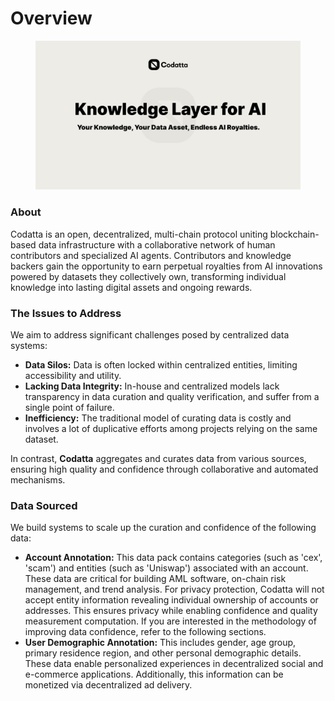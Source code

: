 # Overview

<figure><img src=".gitbook/assets/Codatta.jpeg" alt=""><figcaption></figcaption></figure>

### About

Codatta is an open, decentralized, multi-chain protocol uniting blockchain-based data infrastructure with a collaborative network of human contributors and specialized AI agents. Contributors and knowledge backers gain the opportunity to earn perpetual royalties from AI innovations powered by datasets they collectively own, transforming individual knowledge into lasting digital assets and ongoing rewards.

### The Issues to Address&#x20;

We aim to address significant challenges posed by centralized data systems:

* **Data Silos:** Data is often locked within centralized entities, limiting accessibility and utility.
* **Lacking Data Integrity:** In-house and centralized models lack transparency in data curation and quality verification, and suffer from a single point of failure.
* **Inefficiency:** The traditional model of curating data is costly and involves a lot of duplicative efforts among projects relying on the same dataset.

In contrast, **Codatta** aggregates and curates data from various sources, ensuring high quality and confidence through collaborative and automated mechanisms.

### Data Sourced

We build systems to scale up the curation and confidence of the following data:

* **Account Annotation:** This data pack contains categories (such as 'cex', 'scam') and entities (such as 'Uniswap') associated with an account. These data are critical for building AML software, on-chain risk management, and trend analysis. For privacy protection, Codatta will not accept entity information revealing individual ownership of accounts or addresses. This ensures privacy while enabling confidence and quality measurement computation. If you are interested in the methodology of improving data confidence, refer to the following sections.
* **User Demographic Annotation:** This includes gender, age group, primary residence region, and other personal demographic details. These data enable personalized experiences in decentralized social and e-commerce applications. Additionally, this information can be monetized via decentralized ad delivery.



